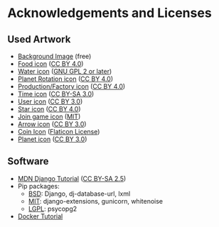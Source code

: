 # Acknowledgements and Licenses

## Used Artwork

- [Background Image](https://www.pexels.com/photo/sky-space-milky-way-stars-110854/) (free)
- [Food icon](https://www.svgrepo.com/svg/92764/grain) ([CC BY 4.0](https://creativecommons.org/licenses/by/4.0/))
- [Water icon](https://commons.wikimedia.org/wiki/File:Circle-icons-water.svg) ([GNU GPL 2 or later](https://www.gnu.org/licenses/old-licenses/gpl-2.0.html))
- [Planet Rotation icon](https://www.svgrepo.com/svg/9368/solar-system-planets) ([CC BY 4.0](https://creativecommons.org/licenses/by/4.0/))
- [Production/Factory icon](https://www.svgrepo.com/svg/30030/working-factory) ([CC BY 4.0](https://creativecommons.org/licenses/by/4.0/))
- [Time icon](https://commons.wikimedia.org/wiki/File:Simple_icon_time.svg) ([CC BY-SA 3.0](https://creativecommons.org/licenses/by-sa/3.0/deed.en))
- [User icon](https://www.onlinewebfonts.com/icon/383210) ([CC BY 3.0](https://creativecommons.org/licenses/by/3.0/))
- [Star icon](https://www.svgrepo.com/svg/113511/star-in-black-of-five-points-shape) ([CC BY 4.0](https://creativecommons.org/licenses/by/4.0/))
- [Join game icon](https://fontawesome.com/) ([MIT](https://opensource.org/licenses/MIT))
- [Arrow icon](https://www.flaticon.com/free-icon/right-arrow_109617) ([CC BY 3.0](https://creativecommons.org/licenses/by/3.0/))
- [Coin Icon](https://www.flaticon.com/free-icon/coin_217853) ([Flaticon License](https://file000.flaticon.com/downloads/license/license.pdf))
- [Planet icon](https://www.onlinewebfonts.com/icon/33577) ([CC BY 3.0](https://creativecommons.org/licenses/by/3.0/))
  
## Software

- [MDN Django Tutorial](https://developer.mozilla.org/en-US/docs/Learn/Server-side/Django/Introduction) ([CC BY-SA 2.5](https://creativecommons.org/licenses/by-sa/2.5/))
- Pip packages:
  - [BSD](https://opensource.org/licenses/BSD-3-Clause): Django, dj-database-url, lxml
  - [MIT](https://opensource.org/licenses/MIT): django-extensions, gunicorn, whitenoise
  - [LGPL](https://www.gnu.org/copyleft/lesser.html): psycopg2
- [Docker Tutorial](https://testdriven.io/blog/dockerizing-django-with-postgres-gunicorn-and-nginx/)
